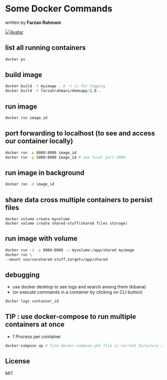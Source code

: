 # Some Docker Commands
written by **Farzan Rahmani**

[![Avatar](https://avatars.githubusercontent.com/u/74285751?v=4)](https://github.com/FarzanRahmani)

## list all running containers
```sh
docker ps
```

## build image
```sh
docker build -t myimage . # -t is for tagging
docker build -t farzanrahmani/demoapp:1.0 .
```

## run image
```sh
docker run image_id
```

## port forwarding to localhost (to see and access our container locally)
```sh
docker run -p 8080:8080 image_id
docker run -p 5000:8080 image_id # see local port 5000
```

## run image in background
```sh
docker run -d image_id
```

## share data cross multiple containers to persist files
```
docker volume create myvolume
docker volume create shared-stuff(shared files storage)
```

## run image with volume
```sh
docker run -d -p 8080:8080 -v myvolume:/app/shared myimage
docker run \
--mount source=shared-stuff,target=/app/shared
```

## debugging
- use docker desktop to see logs and search among them (kibana) 
- (or execute commands in a container by clicking on CLI button)
```sh
docker logs container_id
```

## TIP : use docker-compose to run multiple containers at once
- 1 Process per container
```sh
docker-compose up # find docker-compose.yml file in current directory and run it
```

## License

MIT
